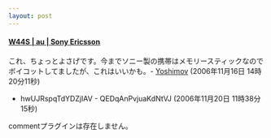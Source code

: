```yaml
---
layout: post
---
```

<h4><a href="http://www.sonyericsson.co.jp/product/au/w44s/index.html">W44S | au | Sony Ericsson</a></h4>
<p>これ、ちょっとよさげです。今までソニー製の携帯はメモリースティックなのでボイコットしてましたが、これはいいかも。- <a href="/?page=Yoshimov" class="wikipage">Yoshimov</a> (2006年11月16日 14時20分11秒)</p>
<ul>
<li>hwUJRspqTdYDZjIAV - QEDqAnPvjuaKdNtVJ (2006年11月20日 11時38分15秒)</li>
</ul>
<p><span class="error">commentプラグインは存在しません。</span> </p>
